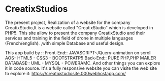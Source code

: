 # CreatixStudios

The present project, Realization of a website for the company CreatixStudio,It is a website called "CreatixStudio" which is developed in PHP5.
This site allow to present the company CreatixStudio and their services and training in the field of drone in multiple languages (French/english). 
,with simple Database and useful design. 



This app build by :: Front-End:: JAVASCRIPT-JQuery-animation on scroll AOS- HTML5 - CSS3 - BOOTSTRATP5 Back-End:: PURE PHP,PHP MAILER DATABASE:: UML - MYSQL - POWERAMC.
And other things you can explore it in code source. 
It's a fully responsive website you can visite the web site to explore it:     https://creatixstudiosite.000webhostapp.com/

